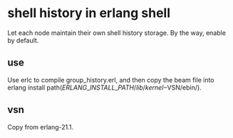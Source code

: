 # shell history in erlang shell

Let each node maintain their own shell history storage. By the way, enable by default.

## use

Use erlc to compile group_history.erl, and then copy the beam file into erlang install path($ERLANG\_INSTALL\_PATH/lib/kernel-$VSN/ebin/).

## vsn

Copy from erlang-21.1.
